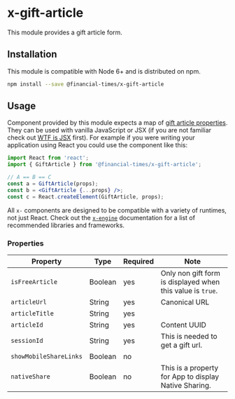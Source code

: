 # x-gift-article

This module provides a gift article form.

## Installation

This module is compatible with Node 6+ and is distributed on npm.

```bash
npm install --save @financial-times/x-gift-article
```

[engine]: https://github.com/Financial-Times/x-dash/tree/master/packages/x-engine

## Usage

Component provided by this module expects a map of [gift article properties](#properties). They can be used with vanilla JavaScript or JSX (if you are not familiar check out [WTF is JSX][jsx-wtf] first). For example if you were writing your application using React you could use the component like this:

```jsx
import React from 'react';
import { GiftArticle } from '@financial-times/x-gift-article';

// A == B == C
const a = GiftArticle(props);
const b = <GiftArticle {...props} />;
const c = React.createElement(GiftArticle, props);
```

All `x-` components are designed to be compatible with a variety of runtimes, not just React. Check out the [`x-engine`][engine] documentation for a list of recommended libraries and frameworks.

[jsx-wtf]: https://jasonformat.com/wtf-is-jsx/

### Properties

Property                  | Type    | Required | Note
--------------------------|---------|----------|----
`isFreeArticle`           | Boolean | yes      | Only non gift form is displayed when this value is `true`.
`articleUrl`              | String  | yes      | Canonical URL
`articleTitle`            | String  | yes      |
`articleId`               | String  | yes      | Content UUID
`sessionId`               | String  | yes      | This is needed to get a gift url.
`showMobileShareLinks`    | Boolean | no       |
`nativeShare`             | Boolean | no       | This is a property for App to display Native Sharing.
